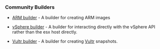 ### Community Builders

- [ARM builder](https://github.com/mkaczanowski/packer-builder-arm) - A builder
  for creating ARM images

- [vSphere builder](https://github.com/jetbrains-infra/packer-builder-vsphere) -
  A builder for interacting directly with the vSphere API rather than the esx
  host directly.

- [Vultr builder](https://github.com/vultr/packer-builder-vultr) - A builder
  for creating [Vultr](https://www.vultr.com/) snapshots.
